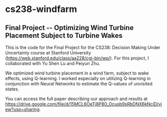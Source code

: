 # cs238-windfarm
## Final Project -- Optimizing Wind Turbine Placement Subject to Turbine Wakes
This is the code for the Final Project for the CS238: Decision Making Under Uncertainty course at Stanford University (https://web.stanford.edu/class/aa228/cgi-bin/wp/). For this project, I collaborated with Yu Shen Lu and Peiyun Zhu.

We optimized wind turbine placement in a wind farm, subject to wake effects, using Q-learning. I worked especially on utilizing Q-learning in conjunction with Neural Networks to estimate the Q-values of unvisited states. 

You can access the full paper describing our approach and results at https://drive.google.com/file/d/15MCL6OeTj8P80_Ocusb9sRbDNX6kNciD/view?usp=sharing.
